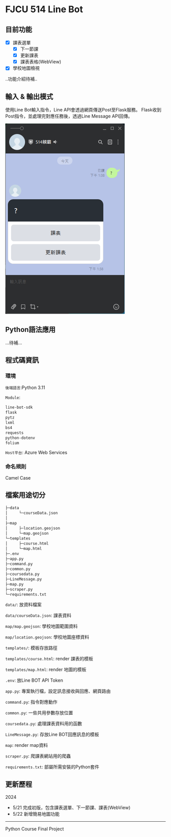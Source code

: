 # FJCU 514 Line Bot 

## 目前功能
- [x] 課表選單
  - [x] 下一節課
  - [x] 更新課表
  - [x] 課表表格(WebView)

- [x] 學校地圖檢視

..功能介紹待補..

## 輸入 & 輸出模式

使用Line Bot輸入指令，Line API會透過網頁傳送Post至Flask服務。
Flask收到Post指令，並處理完對應任務後，透過Line Message API回傳。


![input Demo](assets/input_demo.png)


## Python語法應用

...待補...

## 程式碼資訊

### 環境
`後端語言`:Python 3.11

`Module`:

```
line-bot-sdk
flask
pytz
lxml
bs4
requests
python-dotenv
folium
```

`Host平台`: Azure Web Services

### 命名規則

Camel Case


## 檔案用途切分

``` 
├─data
│     └─courseData.json
│     
├─map  
│     ├─location.geojson  
│     └─map.geojson 
└─templates
│     ├─course.html
│     └─map.html
├─.env
├─app.py
├─command.py
├─common.py
├─coursedata.py
├─LineMessage.py
├─map.py
├─scraper.py
└─requirements.txt     
```

`data/`: 放資料檔案

`data/courseData.json`: 課表資料

`map/map.geojson`: 學校地圖範圍資料

`map/location.geojson`: 學校地圖座標資料

`templates/`: 模板存放路徑

`templates/course.html`: render 課表的模板

`templates/map.html`: render 地圖的模板

`.env`: 放Line BOT API Token

`app.py`: 專案執行檔，設定訊息接收與回應、網頁路由

`command.py`: 指令對應動作

`common.py`: 一些共用參數存放位置

`coursedata.py`: 處理課表資料用的函數

`LineMessage.py`: 存放Line BOT回應訊息的模板

`map`: render map資料

`scraper.py`: 爬課表網站用的爬蟲

`requirements.txt`: 部屬所需安裝的Python套件



## 更新歷程

2024
  - 5/21 完成初版，包含課表選單、下一節課、課表(WebView)
  - 5/22 新增簡易地圖功能



---
Python Course Final Project 

